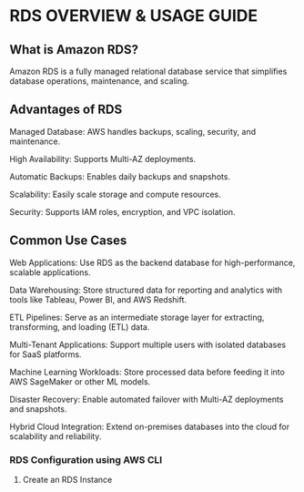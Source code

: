 # RDS OVERVIEW & USAGE GUIDE 
  
  ## What is Amazon RDS?
  Amazon RDS is a fully managed relational database service that simplifies database operations, maintenance, and scaling.

  ## Advantages of RDS
  Managed Database: AWS handles backups, scaling, security, and maintenance.
  
  High Availability: Supports Multi-AZ deployments.
  
  Automatic Backups: Enables daily backups and snapshots.

  Scalability: Easily scale storage and compute resources.

  Security: Supports IAM roles, encryption, and VPC isolation.

  ## Common Use Cases
  
  Web Applications: Use RDS as the backend database for high-performance, scalable applications.

  Data Warehousing: Store structured data for reporting and analytics with tools like Tableau, Power BI, and AWS Redshift.

  ETL Pipelines: Serve as an intermediate storage layer for extracting, transforming, and loading (ETL) data.

  Multi-Tenant Applications: Support multiple users with isolated databases for SaaS platforms.

  Machine Learning Workloads: Store processed data before feeding it into AWS SageMaker or other ML models.

  Disaster Recovery: Enable automated failover with Multi-AZ deployments and snapshots.

  Hybrid Cloud Integration: Extend on-premises databases into the cloud for scalability and reliability.

  ### RDS Configuration using AWS CLI
  
  1. Create an RDS Instance


